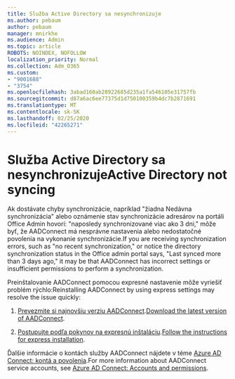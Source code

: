 ```yaml
---
title: Služba Active Directory sa nesynchronizuje
ms.author: pebaum
author: pebaum
manager: mnirkhe
ms.audience: Admin
ms.topic: article
ROBOTS: NOINDEX, NOFOLLOW
localization_priority: Normal
ms.collection: Adm_O365
ms.custom:
- "9001688"
- "3754"
ms.openlocfilehash: 3abad160ab28922685d235a1fa546105e31757fb
ms.sourcegitcommit: d87a6ac6ee77375d1d750100359b4dc7b2871691
ms.translationtype: MT
ms.contentlocale: sk-SK
ms.lasthandoff: 02/25/2020
ms.locfileid: "42265271"
---
```

# <a name="active-directory-not-syncing"></a><span data-ttu-id="efdc9-102">Služba Active Directory sa nesynchronizuje</span><span class="sxs-lookup"><span data-stu-id="efdc9-102">Active Directory not syncing</span></span>

<span data-ttu-id="efdc9-103">Ak dostávate chyby synchronizácie, napríklad "žiadna Nedávna synchronizácia" alebo oznámenie stav synchronizácie adresárov na portáli Office Admin hovorí: "naposledy synchronizované viac ako 3 dni," môže byť, že AADConnect má nesprávne nastavenia alebo nedostatočné povolenia na vykonanie synchronizácie.</span><span class="sxs-lookup"><span data-stu-id="efdc9-103">If you are receiving synchronization errors, such as "no recent synchronization," or notice the directory synchronization status in the Office admin portal says, "Last synced more than 3 days ago," it may be that AADConnect has incorrect settings or insufficient permissions to perform a synchronization.</span></span>  

<span data-ttu-id="efdc9-104">Preinštalovanie AADConnect pomocou expresné nastavenie môže vyriešiť problém rýchlo:</span><span class="sxs-lookup"><span data-stu-id="efdc9-104">Reinstalling AADConnect by using express settings may resolve the issue quickly:</span></span>

1. <span data-ttu-id="efdc9-105">[Prevezmite si najnovšiu verziu AADConnect](https://go.microsoft.com/fwlink/?LinkId=615771).</span><span class="sxs-lookup"><span data-stu-id="efdc9-105">[Download the latest version of AADConnect](https://go.microsoft.com/fwlink/?LinkId=615771).</span></span>

2. <span data-ttu-id="efdc9-106">[Postupujte podľa pokynov na expresnú inštaláciu](https://docs.microsoft.com/azure/active-directory/hybrid/how-to-connect-install-express).</span><span class="sxs-lookup"><span data-stu-id="efdc9-106">[Follow the instructions for express installation](https://docs.microsoft.com/azure/active-directory/hybrid/how-to-connect-install-express).</span></span>

<span data-ttu-id="efdc9-107">Ďalšie informácie o kontách služby AADConnect nájdete v téme [Azure AD Connect: kontá a povolenia](https://docs.microsoft.com/azure/active-directory/hybrid/reference-connect-accounts-permissions).</span><span class="sxs-lookup"><span data-stu-id="efdc9-107">For more information about AADConnect service accounts, see [Azure AD Connect: Accounts and permissions](https://docs.microsoft.com/azure/active-directory/hybrid/reference-connect-accounts-permissions).</span></span>
